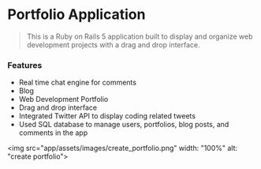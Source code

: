 # Portfolio Application

> This is a Ruby on Rails 5 application built to display and organize web development projects with a drag and drop interface. 

### Features 

- Real time chat engine for comments
- Blog
- Web Development Portfolio
- Drag and drop interface
- Integrated Twitter API to display coding related tweets
- Used SQL database to manage users, portfolios, blog posts, and comments in the app


<img src="app/assets/images/create_portfolio.png" width: "100%" alt: "create portfolio">